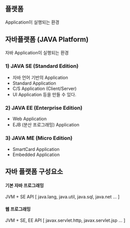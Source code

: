 ## 플랫폼
Application이 실행되는 환경

## 자바플랫폼 (JAVA Platform)
자바 Application이 실행되는 환경

### 1) JAVA SE (Standard Edition)
* 자바 언어 기반의 Application
* Standard Application
*  C/S Application (Client/Server)
*  UI Application
등을 만들 수 있다.

### 2) JAVA EE (Enterprise Edition)
* Web Application
* EJB (분산 프로그래밍) Application

### 3) JAVA ME (Micro Edition)
* SmartCard Application
* Embedded Application

## 자바 플랫폼 구성요소

#### 기본 자바 프로그래밍
JVM + SE API [ java.lang, java.util, java.sql, java.net ... ]
#### 웹 프로그래밍
JVM + SE, EE API [ javax.servlet.http, javax.servlet.jsp ... ]
<!--stackedit_data:
eyJoaXN0b3J5IjpbMTg2MjU0MzMyMywtMTU5NTQ3NjQ4XX0=
-->